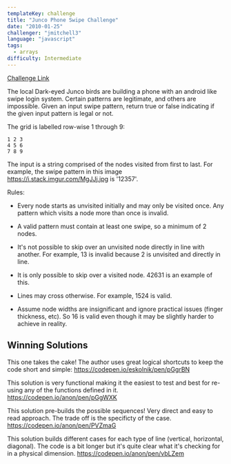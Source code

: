 ```yaml
---
templateKey: challenge
title: "Junco Phone Swipe Challenge"
date: "2010-01-25"
challenger: "jmitchell3"
language: "javascript"
tags:
  - arrays
difficulty: Intermediate
---
```


<p>
	<a href="https://codepen.io/danieluhl/pen/JxGWEy" target="_blank">
  		Challenge Link
	</a>
</p>

The local Dark-eyed Junco birds are building a phone with an android like swipe login system. Certain patterns are legitimate, and others are impossible. Given an input swipe pattern, return true or false indicating if the given input pattern is legal or not.

The grid is labelled row-wise 1 through 9:

```
1 2 3
4 5 6
7 8 9
```

The input is a string comprised of the nodes visited from first to last. For example, the swipe pattern in this image <a href="https://i.stack.imgur.com/MgJJj.jpg" target="_blank">https://i.stack.imgur.com/MgJJj.jpg</a> is '12357'.

Rules:
- Every node starts as unvisited initially and may only be visited once. Any pattern which visits a node more than once is invalid.

- A valid pattern must contain at least one swipe, so a minimum of 2 nodes.

- It's not possible to skip over an unvisited node directly in line with another. For example, 13 is invalid because 2 is unvisited and directly in line.

- It is only possible to skip over a visited node. 42631 is an example of this.

- Lines may cross otherwise. For example, 1524 is valid.

- Assume node widths are insignificant and ignore practical issues (finger thickness, etc). So 16 is valid even though it may be slightly harder to achieve in reality.

## Winning Solutions

This one takes the cake! The author uses great logical shortcuts to keep the code short and simple:
<a target="_blank" href="https://codepen.io/eskolnik/pen/pGgrBN">https://codepen.io/eskolnik/pen/pGgrBN</a>

This solution is very functional making it the easiest to test and best for re-using any of the functions defined in it.
<a target="_blank" href="https://codepen.io/anon/pen/pGgWXK">https://codepen.io/anon/pen/pGgWXK</a>

This solution pre-builds the possible sequences! Very direct and easy to read approach. The trade off is the specificty of the case.
<a target="_blank" href="https://codepen.io/anon/pen/PVZmaG">https://codepen.io/anon/pen/PVZmaG</a>

This solution builds different cases for each type of line (vertical, horizontal, diagonal). The code is a bit longer but it's quite clear what it's checking for in a physical dimension.
<a target="_blank" href="https://codepen.io/anon/pen/vbLZem">https://codepen.io/anon/pen/vbLZem</a>




